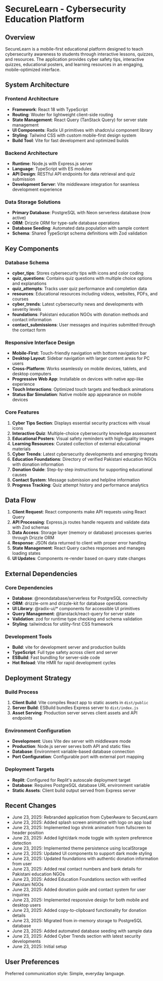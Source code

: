 # SecureLearn - Cybersecurity Education Platform

## Overview

SecureLearn is a mobile-first educational platform designed to teach cybersecurity awareness to students through interactive lessons, quizzes, and resources. The application provides cyber safety tips, interactive quizzes, educational posters, and learning resources in an engaging, mobile-optimized interface.

## System Architecture

### Frontend Architecture
- **Framework**: React 18 with TypeScript
- **Routing**: Wouter for lightweight client-side routing
- **State Management**: React Query (TanStack Query) for server state management
- **UI Components**: Radix UI primitives with shadcn/ui component library
- **Styling**: Tailwind CSS with custom mobile-first design system
- **Build Tool**: Vite for fast development and optimized builds

### Backend Architecture
- **Runtime**: Node.js with Express.js server
- **Language**: TypeScript with ES modules
- **API Design**: RESTful API endpoints for data retrieval and quiz submission
- **Development Server**: Vite middleware integration for seamless development experience

### Data Storage Solutions
- **Primary Database**: PostgreSQL with Neon serverless database (now active)
- **ORM**: Drizzle ORM for type-safe database operations
- **Database Seeding**: Automated data population with sample content
- **Schema**: Shared TypeScript schema definitions with Zod validation

## Key Components

### Database Schema
- **cyber_tips**: Stores cybersecurity tips with icons and color coding
- **quiz_questions**: Contains quiz questions with multiple choice options and explanations
- **quiz_attempts**: Tracks user quiz performance and completion data
- **resources**: Educational resources including videos, websites, PDFs, and courses
- **cyber_trends**: Latest cybersecurity news and developments with severity levels
- **foundations**: Pakistani education NGOs with donation methods and contact information
- **contact_submissions**: User messages and inquiries submitted through the contact form

### Responsive Interface Design
- **Mobile-First**: Touch-friendly navigation with bottom navigation bar
- **Desktop Layout**: Sidebar navigation with larger content areas for PC users
- **Cross-Platform**: Works seamlessly on mobile devices, tablets, and desktop computers
- **Progressive Web App**: Installable on devices with native app-like experience
- **Touch Interactions**: Optimized touch targets and feedback animations
- **Status Bar Simulation**: Native mobile app appearance on mobile devices

### Core Features
1. **Cyber Tips Section**: Displays essential security practices with visual icons
2. **Interactive Quiz**: Multiple-choice cybersecurity knowledge assessment
3. **Educational Posters**: Visual safety reminders with high-quality images
4. **Learning Resources**: Curated collection of external educational materials
5. **Cyber Trends**: Latest cybersecurity developments and emerging threats
6. **Education Foundations**: Directory of verified Pakistani education NGOs with donation information
7. **Donation Guide**: Step-by-step instructions for supporting educational causes
8. **Contact System**: Message submission and helpline information
9. **Progress Tracking**: Quiz attempt history and performance analytics

## Data Flow

1. **Client Request**: React components make API requests using React Query
2. **API Processing**: Express.js routes handle requests and validate data with Zod schemas
3. **Data Access**: Storage layer (memory or database) processes queries through Drizzle ORM
4. **Response**: JSON data returned to client with proper error handling
5. **State Management**: React Query caches responses and manages loading states
6. **UI Updates**: Components re-render based on query state changes

## External Dependencies

### Core Dependencies
- **Database**: @neondatabase/serverless for PostgreSQL connectivity
- **ORM**: drizzle-orm and drizzle-kit for database operations
- **UI Library**: @radix-ui/* components for accessible UI primitives
- **Query Management**: @tanstack/react-query for server state
- **Validation**: zod for runtime type checking and schema validation
- **Styling**: tailwindcss for utility-first CSS framework

### Development Tools
- **Build**: vite for development server and production builds
- **TypeScript**: Full type safety across client and server
- **ESBuild**: Fast bundling for server-side code
- **Hot Reload**: Vite HMR for rapid development cycles

## Deployment Strategy

### Build Process
1. **Client Build**: Vite compiles React app to static assets in `dist/public`
2. **Server Build**: ESBuild bundles Express server to `dist/index.js`
3. **Asset Serving**: Production server serves client assets and API endpoints

### Environment Configuration
- **Development**: Uses Vite dev server with middleware mode
- **Production**: Node.js server serves both API and static files
- **Database**: Environment variable-based database connection
- **Port Configuration**: Configurable port with external port mapping

### Deployment Targets
- **Replit**: Configured for Replit's autoscale deployment target
- **Database**: Requires PostgreSQL database URL environment variable
- **Static Assets**: Client build output served from Express server

## Recent Changes
- June 23, 2025: Rebranded application from CyberAware to SecureLearn
- June 23, 2025: Added splash screen animation with logo on app load
- June 23, 2025: Implemented logo shrink animation from fullscreen to header position
- June 23, 2025: Added light/dark mode toggle with system preference detection
- June 23, 2025: Implemented theme persistence using localStorage
- June 23, 2025: Updated UI components to support dark mode styling
- June 23, 2025: Updated foundations with authentic donation information from user
- June 23, 2025: Added real contact numbers and bank details for Pakistani education NGOs
- June 23, 2025: Added Education Foundations section with verified Pakistani NGOs
- June 23, 2025: Added donation guide and contact system for user inquiries
- June 23, 2025: Implemented responsive design for both mobile and desktop users
- June 23, 2025: Added copy-to-clipboard functionality for donation details
- June 23, 2025: Migrated from in-memory storage to PostgreSQL database
- June 23, 2025: Added automated database seeding with sample data
- June 23, 2025: Added Cyber Trends section with latest security developments
- June 23, 2025: Initial setup

## User Preferences

Preferred communication style: Simple, everyday language.